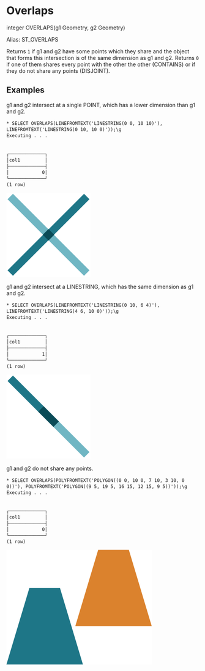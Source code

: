 # Overlaps #

integer OVERLAPS(g1 Geometry, g2 Geometry)

Alias: ST_OVERLAPS

Returns `1` if g1 and g2 have some points which they share and the object that forms this intersection is of the same dimension as g1 and g2. Returns `0` if one of them shares every point with the other the other (CONTAINS) or if they do not share any points (DISJOINT).

## Examples ##

g1 and g2 intersect at a single POINT, which has a lower dimension than g1 and g2.

    * SELECT OVERLAPS(LINEFROMTEXT('LINESTRING(0 0, 10 10)'), LINEFROMTEXT('LINESTRING(0 10, 10 0)'));\g
    Executing . . .


    ┌─────────────┐
    │col1         │
    ├─────────────┤
    │            0│
    └─────────────┘
    (1 row)

![OverlapsFalsePoint](overlaps.svg)

g1 and g2 intersect at a LINESTRING, which has the same dimension as g1 and g2.

    * SELECT OVERLAPS(LINEFROMTEXT('LINESTRING(0 10, 6 4)'), LINEFROMTEXT('LINESTRING(4 6, 10 0)'));\g
    Executing . . .


    ┌─────────────┐
    │col1         │
    ├─────────────┤
    │            1│
    └─────────────┘
    (1 row)

![OverlapsTrue](overlaps2.svg)

g1 and g2 do not share any points.

    * SELECT OVERLAPS(POLYFROMTEXT('POLYGON((0 0, 10 0, 7 10, 3 10, 0 0))'), POLYFROMTEXT('POLYGON((9 5, 19 5, 16 15, 12 15, 9 5))'));\g
    Executing . . .


    ┌─────────────┐
    │col1         │
    ├─────────────┤
    │            0│
    └─────────────┘
    (1 row)
    
![OverlapsFalseDisjoint](overlaps3.svg)
